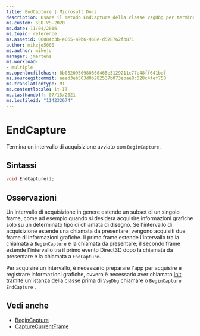 ```yaml
---
title: EndCapture | Microsoft Docs
description: Usare il metodo EndCapture della classe VsgDbg per terminare un intervallo di acquisizione avviato con BeginCapture.
ms.custom: SEO-VS-2020
ms.date: 11/04/2016
ms.topic: reference
ms.assetid: 06084c3b-e065-49b6-968e-d578762fb871
author: mikejo5000
ms.author: mikejo
manager: jmartens
ms.workload:
- multiple
ms.openlocfilehash: 8b0820950980860465e5129211c77e48ff641bdf
ms.sourcegitcommit: aeed3eb503d0b282537b073ebae8c028c4fef750
ms.translationtype: MT
ms.contentlocale: it-IT
ms.lasthandoff: 07/15/2021
ms.locfileid: "114232674"
---
```

# <a name="endcapture"></a>EndCapture
Termina un intervallo di acquisizione avviato con `BeginCapture`.

## <a name="syntax"></a>Sintassi

```C++
void EndCapture();
```

## <a name="remarks"></a>Osservazioni
 Un intervallo di acquisizione in genere estende un subset di un singolo frame, come ad esempio quando si desidera acquisire informazioni grafiche solo su un determinato tipo di chiamata di disegno. Se l'intervallo di acquisizione estende una chiamata da presentare, vengono acquisiti due frame di informazioni grafiche. Il primo frame estende l'intervallo tra la chiamata a `BeginCapture` e la chiamata da presentare; il secondo frame estende l'intervallo tra il primo evento Direct3D dopo la chiamata da presentare e la chiamata a `EndCapture`.

 Per acquisire un intervallo, è necessario preparare l'app per acquisire e registrare informazioni grafiche, ovvero è necessario aver chiamato [Init tramite](init.md) un'istanza della classe prima di `VsgDbg` chiamare o `BeginCapture` `EndCapture` .

## <a name="see-also"></a>Vedi anche
- [BeginCapture](begincapture.md)
- [CaptureCurrentFrame](capturecurrentframe.md)
